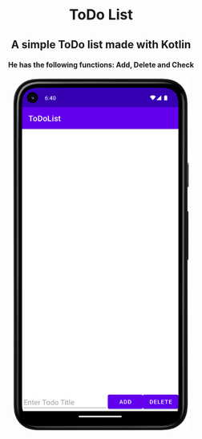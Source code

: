 <div align='Center'>
 <h1> ToDo List </h1>
 <h2> A simple ToDo list made with Kotlin </h2>
 <h4> He has the following functions: Add, Delete and Check </h4>
 <img alt='ToDo List' src='/images/print1.png' width="350" height="700">
</div>

